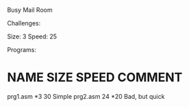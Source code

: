 Busy Mail Room

Challenges:

  Size:  3
  Speed: 25

Programs:

NAME       SIZE     SPEED     COMMENT
=========================================
prg1.asm   *3        30       Simple
prg2.asm    24			*20       Bad, but quick
